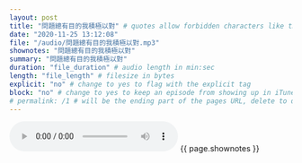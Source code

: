 ```yaml
---
layout: post
title: "問題總有目的我積極以對" # quotes allow forbidden characters like the colon
date: "2020-11-25 13:12:08"
file: "/audio/問題總有目的我積極以對.mp3"
shownotes: "問題總有目的我積極以對"
summary: "問題總有目的我積極以對"
duration: "file_duration" # audio length in min:sec
length: "file_length" # filesize in bytes
explicit: "no" # change to yes to flag with the explicit tag
block: "no" # change to yes to keep an episode from showing up in iTunes
# permalink: /1 # will be the ending part of the pages URL, delete to default to the title
---
```


<audio controls>
<source src="{{site.url}}{{site.baseurl}}{{ page.file }}" type="audio/x-mp3">
Your browser does not support the audio element.
</audio>
{{ page.shownotes }}
